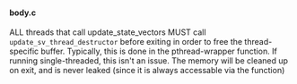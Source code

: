 #### body.c
ALL threads that call update_state_vectors MUST call `update_sv_thread_destructor` before exiting in order to free the thread-specific buffer. Typically, this is done in the pthread-wrapper function. If running single-threaded, this isn't an issue. The memory will be cleaned up on exit, and is never leaked (since it is always accessable via the function)

